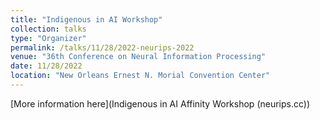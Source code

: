 ```yaml
---
title: "Indigenous in AI Workshop"
collection: talks
type: "Organizer"
permalink: /talks/11/28/2022-neurips-2022
venue: "36th Conference on Neural Information Processing"
date: 11/28/2022
location: "New Orleans Ernest N. Morial Convention Center"
---
```


[More information here](Indigenous in AI Affinity Workshop (neurips.cc))
